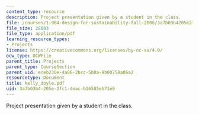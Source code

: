 ```yaml
---
content_type: resource
description: Project presentation given by a student in the class.
file: /courses/1-964-design-for-sustainability-fall-2006/3a7b03b4205e2fc1deacb16585eb71e9_kelly_doyle.pdf
file_size: 28003
file_type: application/pdf
learning_resource_types:
- Projects
license: https://creativecommons.org/licenses/by-nc-sa/4.0/
ocw_type: OCWFile
parent_title: Projects
parent_type: CourseSection
parent_uid: eceb230e-4a86-2bcc-5b0a-9b00758a86a2
resourcetype: Document
title: kelly_doyle.pdf
uid: 3a7b03b4-205e-2fc1-deac-b16585eb71e9
---
```

Project presentation given by a student in the class.
